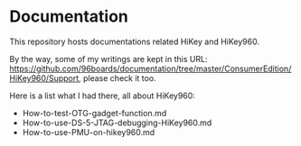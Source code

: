 # Documentation
This repository hosts documentations related HiKey and HiKey960.

By the way, some of my writings are kept in this URL: https://github.com/96boards/documentation/tree/master/ConsumerEdition/HiKey960/Support, please check it too.

Here is a list what I had there, all about HiKey960:
* How-to-test-OTG-gadget-function.md
* How-to-use-DS-5-JTAG-debugging-HiKey960.md
* How-to-use-PMU-on-hikey960.md


